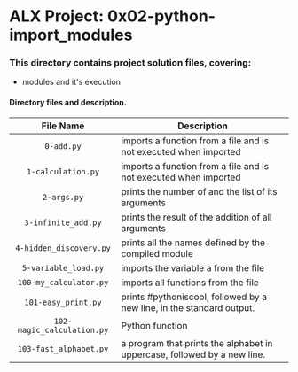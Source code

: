 # ALX Project: 0x02-python-import_modules
### This directory contains project solution files, covering:
+ modules and it's execution
#### Directory files and description.
|File Name  |Description  |
|:-----------:|----------------------|
| ` 0-add.py ` | imports a function from a file and is not executed when imported |
| ` 1-calculation.py ` | imports a function from a file and is not executed when imported |
| ` 2-args.py ` | prints the number of and the list of its arguments |
| ` 3-infinite_add.py ` | prints the result of the addition of all arguments |
|  ` 4-hidden_discovery.py `| prints all the names defined by the compiled module |
| ` 5-variable_load.py ` | imports the variable a from the file  |
| ` 100-my_calculator.py ` | imports all functions from the file |
| ` 101-easy_print.py ` | prints #pythoniscool, followed by a new line, in the standard output. |
| ` 102-magic_calculation.py ` | Python function  |
|  ` 103-fast_alphabet.py `| a program that prints the alphabet in uppercase, followed by a new line. |
